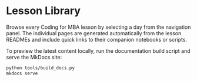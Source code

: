 # Lesson Library

Browse every Coding for MBA lesson by selecting a day from the navigation panel. The individual pages are generated automatically from the lesson READMEs and include quick links to their companion notebooks or scripts.

To preview the latest content locally, run the documentation build script and serve the MkDocs site:

```bash
python tools/build_docs.py
mkdocs serve
```

